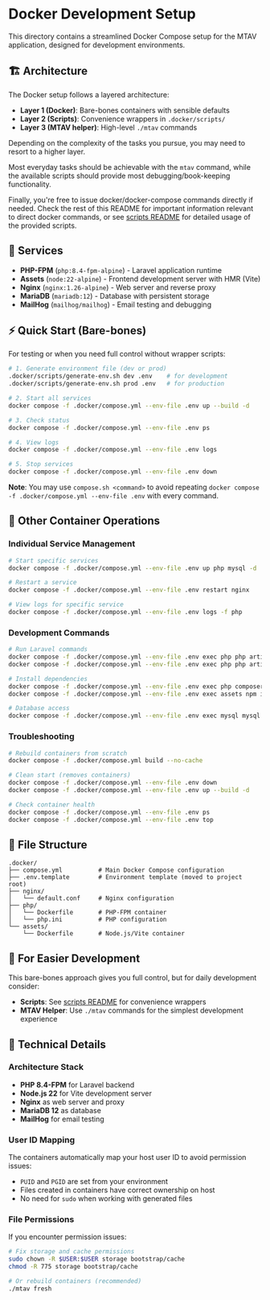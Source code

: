 # Docker Development Setup

This directory contains a streamlined Docker Compose setup for the MTAV application, designed for development environments.

## 🏗️ Architecture

The Docker setup follows a layered architecture:

- **Layer 1 (Docker)**: Bare-bones containers with sensible defaults
- **Layer 2 (Scripts)**: Convenience wrappers in `.docker/scripts/`
- **Layer 3 (MTAV helper)**: High-level `./mtav` commands

Depending on the complexity of the tasks you pursue, you may need to resort to a higher layer.

Most everyday tasks should be achievable with the `mtav` command, while the available scripts should provide most debugging/book-keeping functionality.

Finally, you're free to issue docker/docker-compose commands directly if needed. Check the rest of this README for important information relevant to direct docker commands, or see [scripts README](../.docker/scripts/README.md) for detailed usage of the provided scripts.

## 🐳 Services

- **PHP-FPM** (`php:8.4-fpm-alpine`) - Laravel application runtime
- **Assets** (`node:22-alpine`) - Frontend development server with HMR (Vite)
- **Nginx** (`nginx:1.26-alpine`) - Web server and reverse proxy
- **MariaDB** (`mariadb:12`) - Database with persistent storage
- **MailHog** (`mailhog/mailhog`) - Email testing and debugging

## ⚡ Quick Start (Bare-bones)

For testing or when you need full control without wrapper scripts:

```bash
# 1. Generate environment file (dev or prod)
.docker/scripts/generate-env.sh dev .env    # for development
.docker/scripts/generate-env.sh prod .env   # for production

# 2. Start all services
docker compose -f .docker/compose.yml --env-file .env up --build -d

# 3. Check status
docker compose -f .docker/compose.yml --env-file .env ps

# 4. View logs
docker compose -f .docker/compose.yml --env-file .env logs

# 5. Stop services
docker compose -f .docker/compose.yml --env-file .env down
```

**Note**: You may use `compose.sh <command>` to avoid repeating `docker compose -f .docker/compose.yml --env-file .env` with every command.

## 🔧 Other Container Operations

### Individual Service Management

```bash
# Start specific services
docker compose -f .docker/compose.yml --env-file .env up php mysql -d

# Restart a service
docker compose -f .docker/compose.yml --env-file .env restart nginx

# View logs for specific service
docker compose -f .docker/compose.yml --env-file .env logs -f php
```

### Development Commands

```bash
# Run Laravel commands
docker compose -f .docker/compose.yml --env-file .env exec php php artisan migrate
docker compose -f .docker/compose.yml --env-file .env exec php php artisan tinker

# Install dependencies
docker compose -f .docker/compose.yml --env-file .env exec php composer install
docker compose -f .docker/compose.yml --env-file .env exec assets npm install

# Database access
docker compose -f .docker/compose.yml --env-file .env exec mysql mysql -u mtav -p mtav
```

### Troubleshooting

```bash
# Rebuild containers from scratch
docker compose -f .docker/compose.yml build --no-cache

# Clean start (removes containers)
docker compose -f .docker/compose.yml --env-file .env down
docker compose -f .docker/compose.yml --env-file .env up --build -d

# Check container health
docker compose -f .docker/compose.yml --env-file .env ps
docker compose -f .docker/compose.yml --env-file .env top
```

## 📁 File Structure

```
.docker/
├── compose.yml          # Main Docker Compose configuration
├── .env.template        # Environment template (moved to project root)
├── nginx/
│   └── default.conf     # Nginx configuration
├── php/
│   └── Dockerfile       # PHP-FPM container
│   └── php.ini          # PHP configuration
└── assets/
    └── Dockerfile       # Node.js/Vite container
```

## 🚀 For Easier Development

This bare-bones approach gives you full control, but for daily development consider:

- **Scripts**: See [scripts README](../.docker/scripts/README.md) for convenience wrappers
- **MTAV Helper**: Use `./mtav` commands for the simplest development experience

## 🔧 Technical Details

### Architecture Stack

- **PHP 8.4-FPM** for Laravel backend
- **Node.js 22** for Vite development server
- **Nginx** as web server and proxy
- **MariaDB 12** as database
- **MailHog** for email testing

### User ID Mapping

The containers automatically map your host user ID to avoid permission issues:

- `PUID` and `PGID` are set from your environment
- Files created in containers have correct ownership on host
- No need for `sudo` when working with generated files

### File Permissions

If you encounter permission issues:

```bash
# Fix storage and cache permissions
sudo chown -R $USER:$USER storage bootstrap/cache
chmod -R 775 storage bootstrap/cache

# Or rebuild containers (recommended)
./mtav fresh
```
